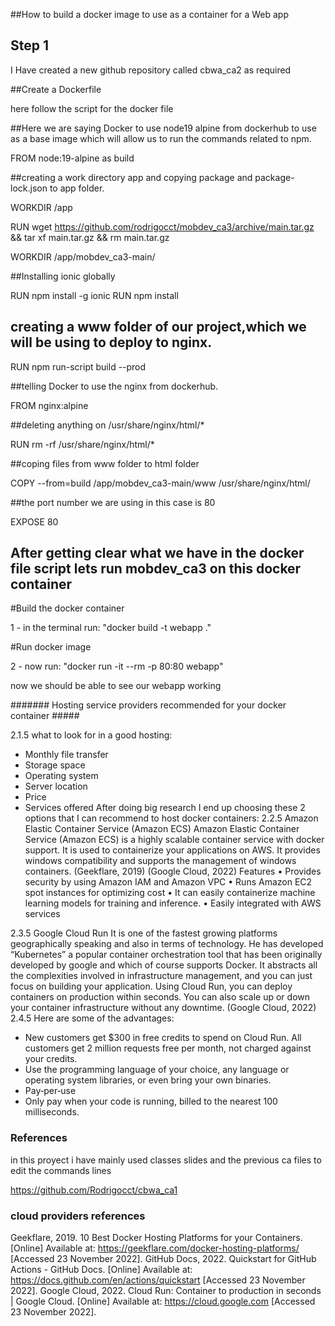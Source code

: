 ##How to build a docker image to use as a container for a Web app
## Step 1
I Have created a new github repository called cbwa_ca2 as required 

##Create a Dockerfile

here follow the script for the docker file

##Here we are saying Docker to use node19 alpine from dockerhub to use as a base image
 which will allow us to run the commands related to npm. 


FROM node:19-alpine as build

##creating a work directory app and copying package and package-lock.json to app folder.

WORKDIR /app

RUN wget https://github.com/rodrigocct/mobdev_ca3/archive/main.tar.gz && tar xf main.tar.gz && rm main.tar.gz
 

WORKDIR /app/mobdev_ca3-main/

##Installing ionic globally

RUN npm install -g ionic
RUN npm install

## creating a www folder of our project,which we will be using to deploy to nginx.


RUN npm run-script build --prod

##telling Docker to use the nginx from dockerhub.

FROM nginx:alpine

##deleting anything on /usr/share/nginx/html/*

RUN rm -rf /usr/share/nginx/html/*

##coping files from www folder to html folder

COPY --from=build /app/mobdev_ca3-main/www /usr/share/nginx/html/

##the port number we are using in this case is 80

EXPOSE 80

## After getting clear what we have in the docker file script lets run mobdev_ca3 on this docker container

#Build the docker container

1 - in the terminal run: "docker build -t webapp ."

#Run docker image

2 - now run: "docker run -it --rm -p 80:80 webapp" 

now we should be able to see our webapp working


####### Hosting service providers recommended for your docker container #####

2.1.5	what to look for in a good hosting:
-  Monthly file transfer
- Storage space
- Operating system
-  Server location
- Price
- Services offered
After doing big research I end up choosing these 2 options that I can recommend to host docker containers:
2.2.5	Amazon Elastic Container Service (Amazon ECS)
Amazon Elastic Container Service (Amazon ECS) is a highly scalable container service with docker support. It is used to containerize your applications on AWS. It provides windows compatibility and supports the management of windows containers. (Geekflare, 2019) (Google Cloud, 2022)
Features
•	Provides security by using Amazon IAM and Amazon VPC
•	Runs Amazon EC2 spot instances for optimizing cost
•	It can easily containerize machine learning models for training and inference.
•	Easily integrated with AWS services

2.3.5	Google Cloud Run
It is one of the fastest growing platforms geographically speaking and also in terms of technology. He has developed “Kubernetes” a popular container orchestration tool that has been originally developed by google and which of course supports Docker.
It abstracts all the complexities involved in infrastructure management, and you can just focus on building your application. Using Cloud Run, you can deploy containers on production within seconds. You can also scale up or down your container infrastructure without any downtime. (Google Cloud, 2022)
2.4.5	Here are some of the advantages:
- New customers get $300 in free credits to spend on Cloud Run. All customers get 2 million requests free per month, not charged against your credits.
- Use the programming language of your choice, any language or operating system libraries, or even bring your own binaries.
 - Pay‐per‐use
- Only pay when your code is running, billed to the nearest 100 milliseconds.





###	References ###

in this proyect i have mainly used classes slides and the previous ca files to edit the commands lines

https://github.com/Rodrigocct/cbwa_ca1


### cloud providers references ###

Geekflare, 2019. 10 Best Docker Hosting Platforms for your Containers. [Online] Available at: https://geekflare.com/docker-hosting-platforms/ [Accessed 23 November 2022].
GitHub Docs, 2022. Quickstart for GitHub Actions - GitHub Docs. [Online] Available at: https://docs.github.com/en/actions/quickstart [Accessed 23 November 2022].
Google Cloud, 2022. Cloud Run: Container to production in seconds  |  Google Cloud. [Online] Available at: https://cloud.google.com [Accessed 23 November 2022].


